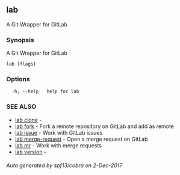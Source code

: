 ## lab

A Git Wrapper for GitLab

### Synopsis

A Git Wrapper for GitLab

    lab [flags]
    

### Options

      -h, --help   help for lab
    

### SEE ALSO

* [lab clone](lab_clone.md) - 
* [lab fork](lab_fork.md) - Fork a remote repository on GitLab and add as remote
* [lab issue](lab_issue.md) - Work with GitLab issues
* [lab merge-request](lab_merge-request.md) - Open a merge request on GitLab
* [lab mr](lab_mr.md) - Work with merge requests
* [lab version](lab_version.md) - 

###### Auto generated by spf13/cobra on 2-Dec-2017